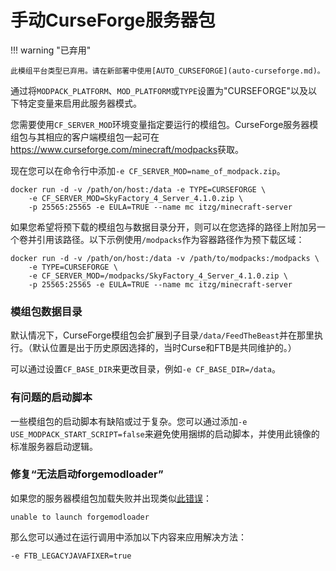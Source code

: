 # 手动CurseForge服务器包

!!! warning "已弃用"

    此模组平台类型已弃用。请在新部署中使用[AUTO_CURSEFORGE](auto-curseforge.md)。

通过将`MODPACK_PLATFORM`、`MOD_PLATFORM`或`TYPE`设置为"CURSEFORGE"以及以下特定变量来启用此服务器模式。

您需要使用`CF_SERVER_MOD`环境变量指定要运行的模组包。CurseForge服务器模组包与其相应的客户端模组包一起可在<https://www.curseforge.com/minecraft/modpacks>获取。

现在您可以在命令行中添加`-e CF_SERVER_MOD=name_of_modpack.zip`。

    docker run -d -v /path/on/host:/data -e TYPE=CURSEFORGE \
        -e CF_SERVER_MOD=SkyFactory_4_Server_4.1.0.zip \
        -p 25565:25565 -e EULA=TRUE --name mc itzg/minecraft-server

如果您希望将预下载的模组包与数据目录分开，则可以在您选择的路径上附加另一个卷并引用该路径。以下示例使用`/modpacks`作为容器路径作为预下载区域：

    docker run -d -v /path/on/host:/data -v /path/to/modpacks:/modpacks \
        -e TYPE=CURSEFORGE \
        -e CF_SERVER_MOD=/modpacks/SkyFactory_4_Server_4.1.0.zip \
        -p 25565:25565 -e EULA=TRUE --name mc itzg/minecraft-server

### 模组包数据目录

默认情况下，CurseForge模组包会扩展到子目录`/data/FeedTheBeast`并在那里执行。（默认位置是出于历史原因选择的，当时Curse和FTB是共同维护的。）

可以通过设置`CF_BASE_DIR`来更改目录，例如`-e CF_BASE_DIR=/data`。

### 有问题的启动脚本

一些模组包的启动脚本有缺陷或过于复杂。您可以通过添加`-e USE_MODPACK_START_SCRIPT=false`来避免使用捆绑的启动脚本，并使用此镜像的标准服务器启动逻辑。

### 修复“无法启动forgemodloader”

如果您的服务器模组包加载失败并出现类似[此错误](https://support.feed-the-beast.com/t/cant-start-crashlanding-server-unable-to-launch-forgemodloader/6028/2)：

    unable to launch forgemodloader

那么您可以通过在运行调用中添加以下内容来应用解决方法：

    -e FTB_LEGACYJAVAFIXER=true